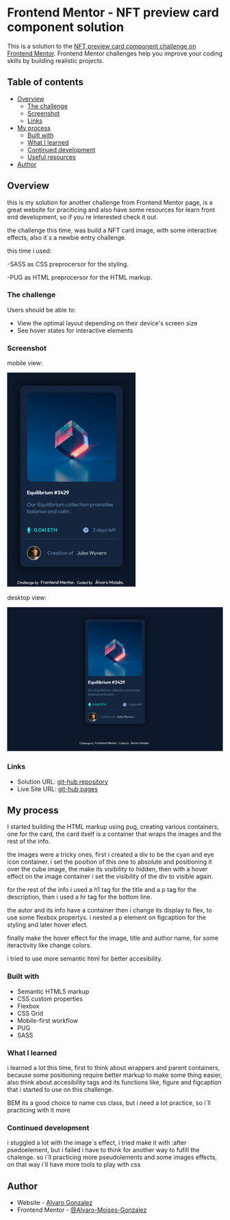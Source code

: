 # Frontend Mentor - NFT preview card component solution

This is a solution to the [NFT preview card component challenge on Frontend Mentor](https://www.frontendmentor.io/challenges/nft-preview-card-component-SbdUL_w0U). Frontend Mentor challenges help you improve your coding skills by building realistic projects. 

## Table of contents

- [Overview](#overview)
  - [The challenge](#the-challenge)
  - [Screenshot](#screenshot)
  - [Links](#links)
- [My process](#my-process)
  - [Built with](#built-with)
  - [What I learned](#what-i-learned)
  - [Continued development](#continued-development)
  - [Useful resources](#useful-resources)
- [Author](#author)

## Overview
this is my solution for another challenge from Frontend Mentor page, is a great website for praciticing and also have some resources for learn front end development, so if you´re interested check it out.

the challenge this time, was build a NFT card image, with some interactive effects, also it´s a newbie entry challenge.

this time  i used:

-SASS as CSS preprocersor for the styling.

-PUG as HTML preprocersor for the HTML markup.


### The challenge

Users should be able to:

- View the optimal layout depending on their device's screen size
- See hover states for interactive elements

### Screenshot

mobile view:

<img src="screen-shot/screen-shot-mobile.png" width="300px">

desktop view:

<img src="screen-shot/1440-desktop.png" width="680px">

### Links

- Solution URL: [git-hub repository](https://github.com/Alvaro-Moises-Gonzalez/Frontend-Mentor-NFT-card-challenge)
- Live Site URL: [git-hub pages](https://your-live-site-url.com)

## My process
I started building the HTML markup using pug, creating various containers, one for the card, the card itself is a container that wraps the images and the rest of the info.

the images were a tricky ones, first i created a div to be the cyan and  eye icon container. i set the position of this one to absolute and positioning it over the cube image, the make its visibility to hidden, then with a hover effect on the image container i set the visibility of the div to visible again.

for the rest of the info i used a h1 tag for the title and a p tag for the description, then i used a hr tag for the bottom line.

the autor and its info have a container then i change its display to flex, to use some flexbox propertys. i nested a p element on figcaption for the styling and later hover efect.

finally make the hover effect for the image, title and author name, for some iteractivity like change colors.

i tried to use more semantic html for better accesibility.
### Built with

- Semantic HTML5 markup
- CSS custom properties
- Flexbox
- CSS Grid
- Mobile-first workflow
- PUG
- SASS

### What I learned

i learned a lot this time, first to think about wrappers and parent containers, because some positioning require better markup to make some thing easier, also think about accesibility tags and its functions like, figure and figcaption that i started to use on this challenge.

BEM its a good choice to name css class, but i need a lot practice, so i´ll practicing with it more

### Continued development

i stuggled a lot with the image´s effect, i tried make it with :after psedoelement, but i failed i have to think for another way to fufill the chalenge. so i´ll practicing more pseudolements and some images effects, on that way i´ll have more tools to play with css

## Author

- Website - [Alvaro Gonzalez](https://github.com/Alvaro-Moises-Gonzalez)
- Frontend Mentor - [@Alvaro-Moises-Gonzalez](https://www.frontendmentor.io/profile/Alvaro-Moises-Gonzalez)




